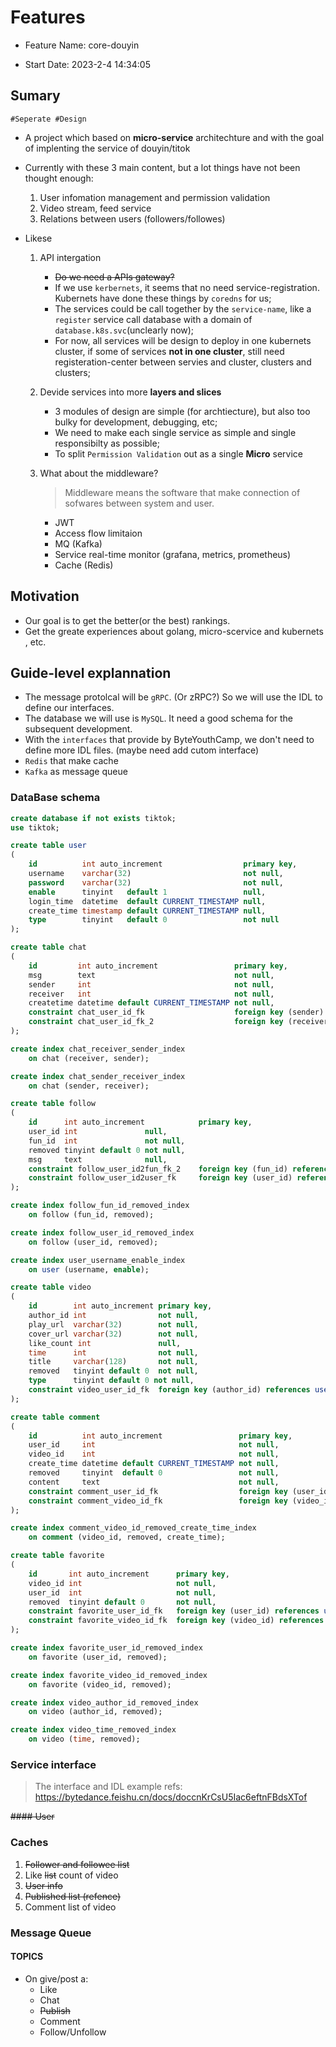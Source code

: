 # Features

- Feature Name: core-douyin

- Start Date: 2023-2-4 14:34:05  

## Sumary

`#Seperate #Design`

- A project which based on **micro-service** architechture and with the goal of implenting the service of douyin/titok

- Currently with these 3 main content, but a lot things have not been thought enough:
    1. User infomation management and permission validation
    2. Video stream, feed service
    3. Relations between users (followers/followes)

- Likese
    1. API intergation
        - ~~Do we need a APIs gateway?~~
        - If we use `kerbernets`, it seems that no need service-registration.  Kubernets have done these things by `coredns` for us;  
        - The services could be call together by the `service-name`, like a `register` service call database with a domain of `database.k8s.svc`(unclearly now);
        - For now, all services will be design to deploy in one kubernets cluster, if some of services **not in one cluster**, still need registeration-center between servies and cluster, clusters and clusters;

    2. Devide services into more **layers and slices**
        - 3 modules of design are simple (for archtiecture), but also too bulky for development, debugging, etc;
        - We need to make each single service as  simple and single responsibilty as possible;
        - To split `Permission Validation` out as a single **Micro** service

    3. What about the middleware?
        > Middleware means the software that make connection of sofwares between system and user.
        - JWT
        - Access flow limitaion
        - MQ (Kafka)
        - Service real-time monitor (grafana, metrics, prometheus)
        - Cache (Redis)

## Motivation

- Our goal is to get the better(or the best) rankings.
- Get the greate experiences about golang, micro-scervice and kubernets , etc.

## Guide-level explannation

- The message protolcal will be `gRPC`. (Or zRPC?) So we will use the IDL to define our interfaces.
- The database we will use is `MySQL`. It need a good schema for the subsequent development.
- With the `interfaces` that provide by ByteYouthCamp, we don't need to define more IDL  files. (maybe need add cutom interface)
- `Redis` that make cache
- `Kafka` as message queue

>
### DataBase schema

```sql
create database if not exists tiktok;
use tiktok;

create table user
(
    id          int auto_increment                  primary key,
    username    varchar(32)                         not null,
    password    varchar(32)                         not null,
    enable      tinyint   default 1                 null,
    login_time  datetime  default CURRENT_TIMESTAMP null,
    create_time timestamp default CURRENT_TIMESTAMP null,
    type        tinyint   default 0                 not null
);

create table chat
(
    id         int auto_increment                 primary key,
    msg        text                               not null,
    sender     int                                not null,
    receiver   int                                not null,
    createtime datetime default CURRENT_TIMESTAMP not null,
    constraint chat_user_id_fk                    foreign key (sender) references user (id),
    constraint chat_user_id_fk_2                  foreign key (receiver) references user (id)
);

create index chat_receiver_sender_index
    on chat (receiver, sender);

create index chat_sender_receiver_index
    on chat (sender, receiver);

create table follow
(
    id      int auto_increment            primary key,
    user_id int               null,
    fun_id  int               not null,
    removed tinyint default 0 not null,
    msg     text              null,
    constraint follow_user_id2fun_fk_2    foreign key (fun_id) references user (id),
    constraint follow_user_id2user_fk     foreign key (user_id) references user (id)
);

create index follow_fun_id_removed_index
    on follow (fun_id, removed);

create index follow_user_id_removed_index
    on follow (user_id, removed);

create index user_username_enable_index
    on user (username, enable);

create table video
(
    id        int auto_increment primary key,
    author_id int                not null,
    play_url  varchar(32)        not null,
    cover_url varchar(32)        not null,
    like_count int               null,
    time      int                not null,
    title     varchar(128)       not null,
    removed   tinyint default 0  not null,
    type      tinyint default 0 not null,
    constraint video_user_id_fk  foreign key (author_id) references user (id)
);

create table comment
(
    id          int auto_increment                 primary key,
    user_id     int                                not null,
    video_id    int                                not null,
    create_time datetime default CURRENT_TIMESTAMP not null,
    removed     tinyint  default 0                 not null,
    content     text                               not null,
    constraint comment_user_id_fk                  foreign key (user_id) references user (id),
    constraint comment_video_id_fk                 foreign key (video_id) references video (id)
);

create index comment_video_id_removed_create_time_index
    on comment (video_id, removed, create_time);

create table favorite
(
    id       int auto_increment      primary key,
    video_id int                     not null,
    user_id  int                     not null,
    removed  tinyint default 0       not null,
    constraint favorite_user_id_fk   foreign key (user_id) references user (id),
    constraint favorite_video_id_fk  foreign key (video_id) references video (id)
);

create index favorite_user_id_removed_index
    on favorite (user_id, removed);

create index favorite_video_id_removed_index
    on favorite (video_id, removed);

create index video_author_id_removed_index
    on video (author_id, removed);

create index video_time_removed_index
    on video (time, removed);


```

### Service interface
>
> The interface and IDL example refs: <https://bytedance.feishu.cn/docs/doccnKrCsU5Iac6eftnFBdsXTof>

~~#### User~~

### Caches

1. ~~Follower and followee list~~
2. Like ~~list~~ count of video
3. ~~User info~~
4. ~~Published list (refence)~~
5. Comment list of video

### Message Queue

#### TOPICS

- On give/post a:
  - Like
  - Chat
  - ~~Publish~~
  - Comment
  - Follow/Unfollow
  
